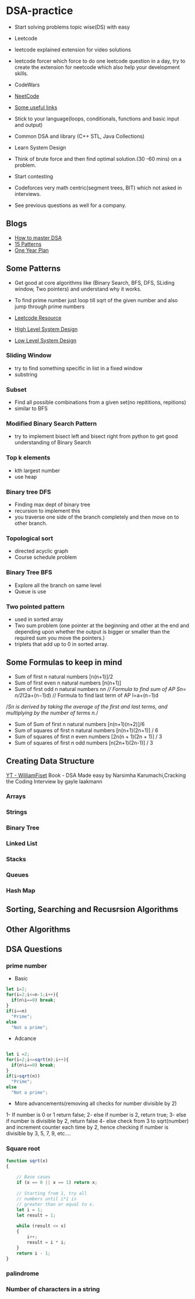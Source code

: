 # DSA-practice

- Start solving problems topic wise(DS) with easy
- Leetcode
- leetcode explained extension for video solutions
- leetcode forcer which force to do one leetcode question in a day, try to create the extension for neetcode which also help your development skills.
- CodeWars
- [NeetCode](https://neetcode.io/)

- [Some useful links](https://whimsical.com/leetcodehelper-YaLGhtNuqXB3ros8VJw5zi)


- Stick to your language(loops, conditionals, functions and basic input and output)
- Common DSA and library (C++ STL, Java Collections)

- Learn System Design

- Think of brute force and then find optimal solution.(30 -60 mins) on a problem.
- Start contesting
- Codeforces very math centric(segment trees, BIT) which not asked in interviews.

- See previous questions as well for a company.

## Blogs
- [How to master DSA](https://blog.algomaster.io/p/how-i-mastered-data-structures-and-algorithms)
- [15 Patterns](https://blog.algomaster.io/p/15-leetcode-patterns)
- [One Year Plan](https://towardsdatascience.com/the-one-year-plan-for-competitive-coding-6af53f2f719c)
  
## Some Patterns

- Get good at core algorithms like (Binary Search, BFS, DFS, SLiding window, Two pointers) and understand why it works.
- To find prime number just loop till sqrt of the given number and also jump through prime numbers

- [Leetcode Resource](https://github.com/ashishps1/awesome-leetcode-resources)
- [High Level System Design](https://github.com/ashishps1/awesome-system-design-resources)
- [Low Level System Design](https://github.com/ashishps1/awesome-low-level-design)

###  Sliding Window

- try to find something specific in list in a fixed window
- substring

###  Subset

- Find all possible combinations from a given set(no repititions, repitions)
- similar to BFS
  
###  Modified Binary Search Pattern
- try to implement bisect left and bisect right from python to get good understanding of Binary Search

 
### Top k elements

- kth largest number
- use heap

### Binary tree DFS

- Finding max dept of binary tree
- recursion to implement this
- you traverse one side of the branch completely and then move on to other branch.

### Topological sort

- directed acyclic graph
- Course schedule problem
  
### Binary Tree BFS

- Explore all the branch on same level
- Queue is use

### Two pointed pattern

- used in sorted array
- Two sum problem (one pointer at the beginning and other at the end and depending upon whether the output is bigger or smaller than the required sum you move the pointers.)
- triplets that add up to 0 in sorted array.


## Some Formulas to keep in mind
- Sum of first n natural numbers [n(n+1)]/2
- Sum of first even n natural numbers [n(n+1)]
- Sum of first odd n natural numbers n*n
// Formula to find sum of AP Sn= n/2*(2a+(n−1)d)
// Formula to find last term of AP l=a+(n−1)d

/*Sn is derived by taking the average of the first and last terms, 
 and multiplying by the number of terms n.*/
- Sum of Sum of first n natural numbers [n(n+1)(n+2)]/6
- Sum of squares of first n natural numbers	[n(n+1)(2n+1)] / 6
- Sum of squares of first n even numbers	[2n(n + 1)(2n + 1)] / 3
- Sum of squares of first n odd numbers	[n(2n+1)(2n-1)] / 3

## Creating Data Structure

[YT - WilliamFiset](https://www.youtube.com/@WilliamFiset-videos)
Book - DSA Made easy by Narsimha Karumachi,Cracking the Coding Interview by gayle laakmann

### Arrays

### Strings

### Binary Tree


### Linked List


### Stacks

### Queues

### Hash Map


## Sorting, Searching and Recusrsion Algorithms


## Other Algorithms


## DSA Questions

### prime number

- Basic
```js
let i=2;
for(i=2;i<=n-1;i++){
  if(n%i==0) break;
}
if(i==n)
  "Prime";
else
  "Not a prime";

```
- Adcance
```js

let i =2;
for(i=2;i<=sqrt(n);i++){
  if(n%i==0) break;
}
if(i>sqrt(n))
  "Prime";
else
  "Not a prime";


```
- More advancements(removing all checks for number divisible by 2)
  
1- If number is 0 or 1 return false;
2- else if number is 2, return true;
3- else if number is divisible by 2, return false
4- else check from 3 to sqrt(number) and increment counter each time by 2, hence checking if number is divisible by 3, 5, 7, 9, etc....

### Square root

```js
function sqrt(x)
{
     
    // Base cases
    if (x == 0 || x == 1) return x;
 
    // Starting from 1, try all
    // numbers until i*i is
    // greater than or equal to x.
    let i = 1;
    let result = 1;
     
    while (result <= x)
    {
        i++;
        result = i * i;
    }
    return i - 1;
}

```

### palindrome


### Number of characters in a string

